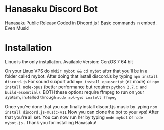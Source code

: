 # Hanasaku Discord Bot
Hanasaku Public Release Coded in Discord.js ! Basic commands in embed. Even Music!


# Installation
Linux is the only installation.
Available Version: CentOS 7 64 bit

On your Linux VPS do ```mkdir mybot && cd mybot``` after that you'll be in a folder called mybot.
After doing that install discord.js by typing ```npm install discord.js```
For sound support add ```npm install opusscript``` (ez mode) or ```npm install node-opus``` (better performance but requires ```python 2.7.x and build-essential)```. BOTH these options require ffmpeg to run on your system, installed through ```sudo apt-get install ffmpeg```

Once you've done that you can finally install discord.js music by typing ```npm install discord.js-music-v11```
Now you can clone the bot to your vps!
After that you're all set.
You can now run her by typing ```node mybot``` or ```node mybot.js``` . Thank you for installing Hanasaku!
